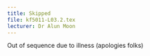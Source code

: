 ```yaml
---
title: Skipped
file: kf5011-L03.2.tex
lecturer: Dr Alun Moon
---
```

Out of sequence due to illness (apologies folks)
